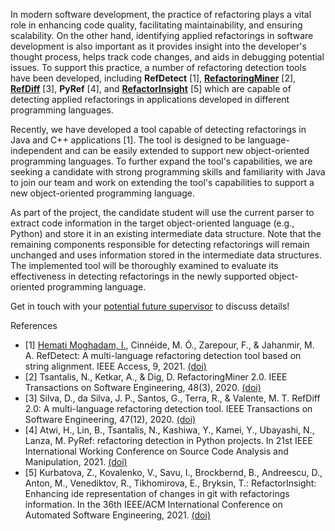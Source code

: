 In modern software development, the practice of refactoring plays a vital role in enhancing code quality, facilitating maintainability, and ensuring scalability. On the other hand, identifying applied refactorings in software development is also important as it provides insight into the developer's thought process, helps track code changes, and aids in debugging potential issues. To support this practice, a number of refactoring detection tools have been developed, including **RefDetect** [1], **[RefactoringMiner](https://github.com/tsantalis/RefactoringMiner)** [2], **[RefDiff](https://github.com/aserg-ufmg/RefDiff)** [3], **PyRef** [4], and **[RefactorInsight](https://plugins.jetbrains.com/plugin/14704-refactorinsight)** [5] which are capable of detecting applied refactorings in applications developed in different programming languages.

Recently, we have developed a tool capable of detecting refactorings in Java and C++ applications [1]. The tool is designed to be language-independent and can be easily extended to support new object-oriented programming languages. To further expand the tool's capabilities, we are seeking a candidate with strong programming skills and familiarity with Java to join our team and work on extending the tool's capabilities to support a new object-oriented programming language.

As part of the project, the candidate student will use the current parser to extract code information in the target object-oriented language (e.g., Python) and store it in an existing intermediate data structure. Note that the remaining components responsible for detecting refactorings will remain unchanged and uses information stored in the intermediate data structures. The implemented tool will be thoroughly examined to evaluate its effectiveness in detecting refactorings in the newly supported object-oriented programming language.

Get in touch with your [potential future supervisor](mailto:iman.hematimoghadam@utwente.nl) to discuss details!

References
- [1] [Hemati Moghadam, I.](https://people.utwente.nl/iman.hematimoghadam), Cinnéide, M. Ó., Zarepour, F., & Jahanmir, M. A. RefDetect: A multi-language refactoring detection tool based on string alignment. IEEE Access, 9, 2021. [(doi)](https://doi.org/10.1109/ACCESS.2021.3086689)
- [2] Tsantalis, N., Ketkar, A., & Dig, D. RefactoringMiner 2.0. IEEE Transactions on Software Engineering, 48(3), 2020. [(doi)](https://doi.org/10.1109/TSE.2020.3007722)
- [3] Silva, D., da Silva, J. P., Santos, G., Terra, R., & Valente, M. T. RefDiff 2.0: A multi-language refactoring detection tool. IEEE Transactions on Software Engineering, 47(12), 2020. [(doi)](https://doi.org/10.1109/TSE.2020.2968072)
- [4] Atwi, H., Lin, B., Tsantalis, N., Kashiwa, Y., Kamei, Y., Ubayashi, N., Lanza, M. PyRef: refactoring detection in Python projects. In 21st IEEE International Working Conference on Source Code Analysis and Manipulation, 2021. [(doi)](https://doi.org/10.1109/SCAM52516.2021.00025)
- [5] Kurbatova, Z., Kovalenko, V., Savu, I., Brockbernd, B., Andreescu, D., Anton, M., Venediktov, R., Tikhomirova, E., Bryksin, T.: RefactorInsight: Enhancing ide representation of changes in git with refactorings information. In the 36th IEEE/ACM International Conference on Automated Software Engineering, 2021. [(doi)](https://doi.org/10.1109/ASE51524.2021.9678646)
